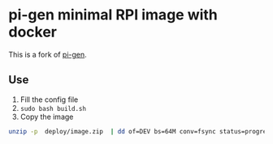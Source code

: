 # pi-gen minimal RPI image with docker

This is a fork of [pi-gen](https://github.com/RPi-Distro/pi-gen).

## Use

1. Fill the config file
2. `sudo bash build.sh`
3. Copy the image
```BASH
unzip -p  deploy/image.zip  | dd of=DEV bs=64M conv=fsync status=progress
```
